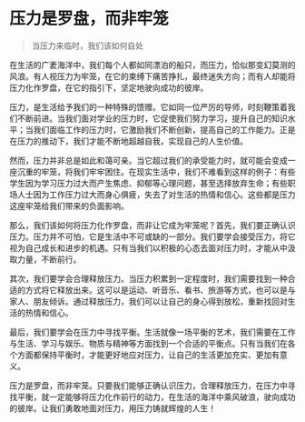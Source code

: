 # 压力是罗盘，而非牢笼
> 当压力来临时，我们该如何自处

在生活的广袤海洋中，我们每个人都如同漂泊的船只，而压力，恰似那变幻莫测的风浪。有人视压力为牢笼，在它的束缚下痛苦挣扎，最终迷失方向；而有人却能将压力化作罗盘，在它的指引下，坚定地驶向成功的彼岸。

压力，是生活给予我们的一种特殊的馈赠。它如同一位严厉的导师，时刻鞭策着我们不断前进。当我们面对学业的压力时，它促使我们努力学习，提升自己的知识水平；当我们面临工作的压力时，它激励我们不断创新，提高自己的工作能力。正是在压力的推动下，我们才能不断地超越自我，实现自己的人生价值。

然而，压力并非总是如此和蔼可亲。当它超过我们的承受能力时，就可能会变成一座沉重的牢笼，将我们牢牢困住。在现实生活中，我们不难看到这样的例子：有些学生因为学习压力过大而产生焦虑、抑郁等心理问题，甚至选择放弃生命；有些职场人士因为工作压力过大而身心俱疲，失去了对生活的热情和信心。这些都是压力这座牢笼给我们带来的负面影响。

那么，我们该如何将压力化作罗盘，而非让它成为牢笼呢？首先，我们要正确认识压力。压力并不可怕，它是生活中不可或缺的一部分。我们要学会接受压力，将它视为自己成长和进步的机遇。只有当我们以积极的心态去面对压力时，才能从中汲取力量，不断前行。

其次，我们要学会合理释放压力。当压力积累到一定程度时，我们需要找到一种合适的方式将它释放出来。这可以是运动、听音乐、看书、旅游等方式，也可以是与家人、朋友倾诉。通过释放压力，我们可以让自己的身心得到放松，重新找回对生活的热情和信心。

最后，我们要学会在压力中寻找平衡。生活就像一场平衡的艺术，我们需要在工作与生活、学习与娱乐、物质与精神等方面找到一个合适的平衡点。只有当我们在各个方面都保持平衡时，才能更好地应对压力，让自己的生活更加充实、更加有意义。

压力是罗盘，而非牢笼。只要我们能够正确认识压力，合理释放压力，在压力中寻找平衡，就一定能够将压力化作前行的动力，在生活的海洋中乘风破浪，驶向成功的彼岸。让我们勇敢地面对压力，用压力铸就辉煌的人生！